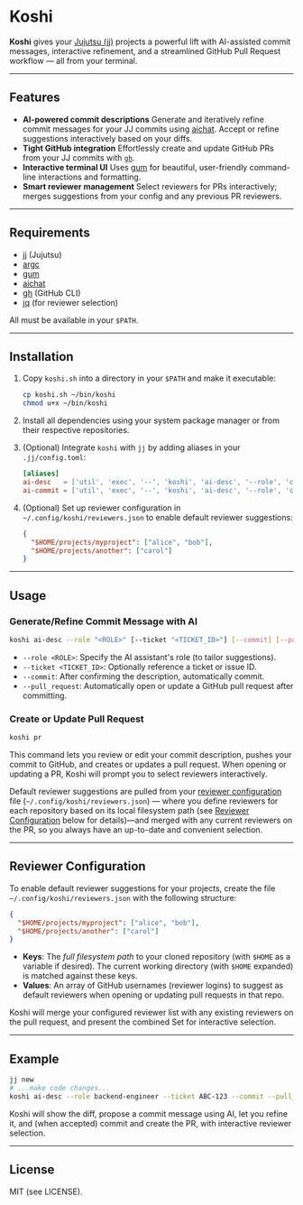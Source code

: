 # Koshi

**Koshi** gives your [Jujutsu (jj)](https://github.com/jj-vcs/jj) projects a powerful lift with AI-assisted commit messages, interactive refinement, and a streamlined GitHub Pull Request workflow — all from your terminal.

---

## Features

- **AI-powered commit descriptions**
  Generate and iteratively refine commit messages for your JJ commits using [aichat](https://github.com/sigoden/aichat). Accept or refine suggestions interactively based on your diffs.
- **Tight GitHub integration**
  Effortlessly create and update GitHub PRs from your JJ commits with [`gh`](https://cli.github.com/).
- **Interactive terminal UI**
  Uses [gum](https://github.com/charmbracelet/gum) for beautiful, user-friendly command-line interactions and formatting.
- **Smart reviewer management**
  Select reviewers for PRs interactively; merges suggestions from your config and any previous PR reviewers.

---

## Requirements

- [jj](https://github.com/martinvonz/jj) (Jujutsu)
- [argc](https://github.com/sigoden/argc)
- [gum](https://github.com/charmbracelet/gum)
- [aichat](https://github.com/sigoden/aichat)
- [gh](https://cli.github.com/) (GitHub CLI)
- [jq](https://stedolan.github.io/jq/) (for reviewer selection)

All must be available in your `$PATH`.

---

## Installation

1. Copy `koshi.sh` into a directory in your `$PATH` and make it executable:

   ```sh
   cp koshi.sh ~/bin/koshi
   chmod u+x ~/bin/koshi
   ```

2. Install all dependencies using your system package manager or from their respective repositories.

3. (Optional) Integrate `koshi` with `jj` by adding aliases in your `.jj/config.toml`:

   ```toml
   [aliases]
   ai-desc   = ['util', 'exec', '--', 'koshi', 'ai-desc', '--role', 'code-author']
   ai-commit = ['util', 'exec', '--', 'koshi', 'ai-desc', '--role', 'code-author', '--commit']
   ```

4. (Optional) Set up reviewer configuration in `~/.config/koshi/reviewers.json` to enable default reviewer suggestions:

   ```json
   {
     "$HOME/projects/myproject": ["alice", "bob"],
     "$HOME/projects/another": ["carol"]
   }
   ```

---

## Usage

### Generate/Refine Commit Message with AI

```sh
koshi ai-desc --role "<ROLE>" [--ticket "<TICKET_ID>"] [--commit] [--pull_request]
```

- `--role <ROLE>`: Specify the AI assistant's role (to tailor suggestions).
- `--ticket <TICKET_ID>`: Optionally reference a ticket or issue ID.
- `--commit`: After confirming the description, automatically commit.
- `--pull_request`: Automatically open or update a GitHub pull request after committing.

### Create or Update Pull Request

```sh
koshi pr
```

This command lets you review or edit your commit description, pushes your commit to GitHub, and creates or updates a pull request. When opening or updating a PR, Koshi will prompt you to select reviewers interactively.

Default reviewer suggestions are pulled from your [reviewer configuration](#reviewer-configuration) file (`~/.config/koshi/reviewers.json`) — where you define reviewers for each repository based on its local filesystem path (see [Reviewer Configuration](#reviewer-configuration) below for details)—and merged with any current reviewers on the PR, so you always have an up-to-date and convenient selection.

---

## Reviewer Configuration

To enable default reviewer suggestions for your projects, create the file `~/.config/koshi/reviewers.json` with the following structure:

```json
{
  "$HOME/projects/myproject": ["alice", "bob"],
  "$HOME/projects/another": ["carol"]
}
```

- **Keys**: The _full filesystem path_ to your cloned repository (with `$HOME` as a variable if desired). The current working directory (with `$HOME` expanded) is matched against these keys.
- **Values**: An array of GitHub usernames (reviewer logins) to suggest as default reviewers when opening or updating pull requests in that repo.

Koshi will merge your configured reviewer list with any existing reviewers on the pull request, and
present the combined Set for interactive selection.

---

## Example

```sh
jj new
# ...make code changes...
koshi ai-desc --role backend-engineer --ticket ABC-123 --commit --pull_request
```

Koshi will show the diff, propose a commit message using AI, let you refine it, and (when accepted) commit and create the PR, with interactive reviewer selection.

---

## License

MIT (see LICENSE).
